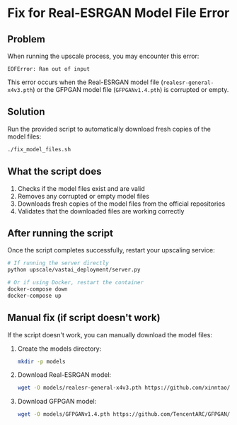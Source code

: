 # Fix for Real-ESRGAN Model File Error

## Problem
When running the upscale process, you may encounter this error:
```
EOFError: Ran out of input
```

This error occurs when the Real-ESRGAN model file (`realesr-general-x4v3.pth`) or the GFPGAN model file (`GFPGANv1.4.pth`) is corrupted or empty.

## Solution
Run the provided script to automatically download fresh copies of the model files:

```bash
./fix_model_files.sh
```

## What the script does
1. Checks if the model files exist and are valid
2. Removes any corrupted or empty model files
3. Downloads fresh copies of the model files from the official repositories
4. Validates that the downloaded files are working correctly

## After running the script
Once the script completes successfully, restart your upscaling service:
```bash
# If running the server directly
python upscale/vastai_deployment/server.py

# Or if using Docker, restart the container
docker-compose down
docker-compose up
```

## Manual fix (if script doesn't work)
If the script doesn't work, you can manually download the model files:

1. Create the models directory:
   ```bash
   mkdir -p models
   ```

2. Download Real-ESRGAN model:
   ```bash
   wget -O models/realesr-general-x4v3.pth https://github.com/xinntao/Real-ESRGAN/releases/download/v0.2.5.0/realesr-general-x4v3.pth
   ```

3. Download GFPGAN model:
   ```bash
   wget -O models/GFPGANv1.4.pth https://github.com/TencentARC/GFPGAN/releases/download/v1.3.0/GFPGANv1.4.pth
   ```